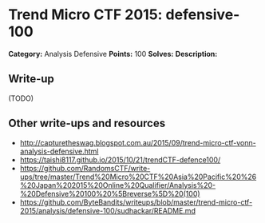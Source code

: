 # Trend Micro CTF 2015: defensive-100

**Category:** Analysis Defensive
**Points:** 100
**Solves:**
**Description:**



## Write-up

(TODO)

## Other write-ups and resources

* <http://capturetheswag.blogspot.com.au/2015/09/trend-micro-ctf-vonn-analysis-defensive.html>
* <https://taishi8117.github.io/2015/10/21/trendCTF-defence100/>
* <https://github.com/RandomsCTF/write-ups/tree/master/Trend%20Micro%20CTF%20Asia%20Pacific%20%26%20Japan%202015%20Online%20Qualifier/Analysis%20-%20Defensive%20100%20%5Breverse%5D%20(100)>
* <https://github.com/ByteBandits/writeups/blob/master/trend-micro-ctf-2015/analysis/defensive-100/sudhackar/README.md>
